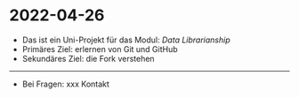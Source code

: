 # 2022-04-26
- Das ist ein Uni-Projekt für das Modul: *Data Librarianship*
- Primäres Ziel: erlernen von Git und GitHub
- Sekundäres Ziel: die Fork verstehen
---
- Bei Fragen: xxx Kontakt
